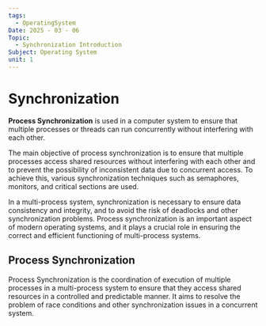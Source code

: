 ```yaml
---
tags:
  - OperatingSystem
Date: 2025 - 03 - 06
Topic:
  - Synchronization Introduction
Subject: Operating System
unit: 1
---
```

# Synchronization
**Process Synchronization** is used in a computer system to ensure that multiple processes or threads can run concurrently without interfering with each other.

The main objective of process synchronization is to ensure that multiple processes access shared resources without interfering with each other and to prevent the possibility of inconsistent data due to concurrent access. To achieve this, various synchronization techniques such as semaphores, monitors, and critical sections are used.

In a multi-process system, synchronization is necessary to ensure data consistency and integrity, and to avoid the risk of deadlocks and other synchronization problems. Process synchronization is an important aspect of modern operating systems, and it plays a crucial role in ensuring the correct and efficient functioning of multi-process systems.

## Process Synchronization

Process Synchronization is the coordination of execution of multiple processes in a multi-process system to ensure that they access shared resources in a controlled and predictable manner. It aims to resolve the problem of race conditions and other synchronization issues in a concurrent system.